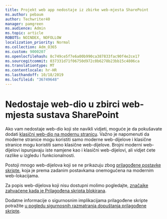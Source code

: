 ```yaml
---
title: Projekt web app nedostaje iz zbirke web-mjesta SharePoint
ms.author: pebaum
author: Techwriter40
manager: pamgreen
ms.audience: Admin
ms.topic: article
ROBOTS: NOINDEX, NOFOLLOW
localization_priority: Normal
ms.collection: Adm_O365
ms.custom: 9000207
ms.openlocfilehash: 8c749ce5f7e6a00b990ca387833fac90f4e2ce17
ms.sourcegitcommit: 037331d71f06750d972c0b6278b23bb15c4806ca
ms.translationtype: MT
ms.contentlocale: hr-HR
ms.lasthandoff: 10/18/2019
ms.locfileid: "36749648"
---
```

# <a name="missing-web-part-in-sharepoint-site-collection"></a>Nedostaje web-dio u zbirci web-mjesta sustava SharePoint

Ako vam nedostaje web-dio koji ste navikli vidjeti, moguće je da pokušavate dodati [klasični web-dio na modernu stranicu](https://support.office.com/article/classic-and-modern-web-part-experiences-3fdae6c3-8fc1-49ab-8708-8c104b882e64). Važno je napomenuti da moderne stranice mogu koristiti samo moderne web-dijelove i klasične stranice mogu koristiti samo klasične web-dijelove. Brojni moderni web-dijelovi ispunjavaju iste namjene kao i klasični web-dijelovi, ali vidjet ćete razlike u izgledu i funkcionalnosti.

Postoji mnogo web-dijelova koji se ne prikazuju zbog [prilagođene postavke skripte](https://docs.microsoft.com/sharepoint/allow-or-prevent-custom-script), koja je prema zadanim postavkama onemogućena na modernim web-lokacijama. 

Za popis web-dijelova koji nisu dostupni molimo pogledajte, [značajke zahvaćene kada je Prilagođena skripta blokirana](https://docs.microsoft.com/sharepoint/allow-or-prevent-custom-script#features-affected-when-custom-script-is-blocked).

 Dodatne informacije o sigurnosnim implikacijama prilagođene skripte potražite [u pogledu sigurnosnih razmatranja dopuštanja prilagođene skripte](https://docs.microsoft.com/sharepoint/security-considerations-of-allowing-custom-script).
